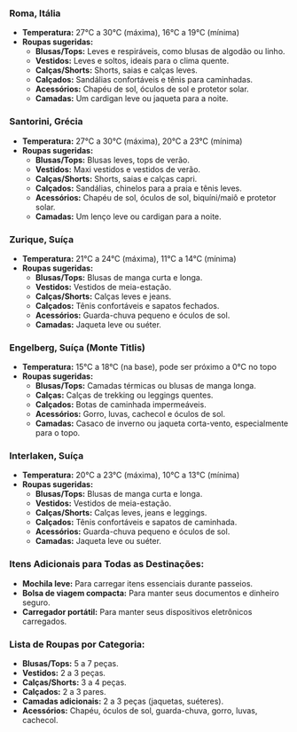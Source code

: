 ### Roma, Itália

- **Temperatura:** 27°C a 30°C (máxima), 16°C a 19°C (mínima)
- **Roupas sugeridas:**
  - **Blusas/Tops:** Leves e respiráveis, como blusas de algodão ou linho.
  - **Vestidos:** Leves e soltos, ideais para o clima quente.
  - **Calças/Shorts:** Shorts, saias e calças leves.
  - **Calçados:** Sandálias confortáveis e tênis para caminhadas.
  - **Acessórios:** Chapéu de sol, óculos de sol e protetor solar.
  - **Camadas:** Um cardigan leve ou jaqueta para a noite.

### Santorini, Grécia

- **Temperatura:** 27°C a 30°C (máxima), 20°C a 23°C (mínima)
- **Roupas sugeridas:**
  - **Blusas/Tops:** Blusas leves, tops de verão.
  - **Vestidos:** Maxi vestidos e vestidos de verão.
  - **Calças/Shorts:** Shorts, saias e calças capri.
  - **Calçados:** Sandálias, chinelos para a praia e tênis leves.
  - **Acessórios:** Chapéu de sol, óculos de sol, biquíni/maiô e protetor solar.
  - **Camadas:** Um lenço leve ou cardigan para a noite.

### Zurique, Suíça

- **Temperatura:** 21°C a 24°C (máxima), 11°C a 14°C (mínima)
- **Roupas sugeridas:**
  - **Blusas/Tops:** Blusas de manga curta e longa.
  - **Vestidos:** Vestidos de meia-estação.
  - **Calças/Shorts:** Calças leves e jeans.
  - **Calçados:** Tênis confortáveis e sapatos fechados.
  - **Acessórios:** Guarda-chuva pequeno e óculos de sol.
  - **Camadas:** Jaqueta leve ou suéter.

### Engelberg, Suíça (Monte Titlis)

- **Temperatura:** 15°C a 18°C (na base), pode ser próximo a 0°C no topo
- **Roupas sugeridas:**
  - **Blusas/Tops:** Camadas térmicas ou blusas de manga longa.
  - **Calças:** Calças de trekking ou leggings quentes.
  - **Calçados:** Botas de caminhada impermeáveis.
  - **Acessórios:** Gorro, luvas, cachecol e óculos de sol.
  - **Camadas:** Casaco de inverno ou jaqueta corta-vento, especialmente para o topo.

### Interlaken, Suíça

- **Temperatura:** 20°C a 23°C (máxima), 10°C a 13°C (mínima)
- **Roupas sugeridas:**
  - **Blusas/Tops:** Blusas de manga curta e longa.
  - **Vestidos:** Vestidos de meia-estação.
  - **Calças/Shorts:** Calças leves, jeans e leggings.
  - **Calçados:** Tênis confortáveis e sapatos de caminhada.
  - **Acessórios:** Guarda-chuva pequeno e óculos de sol.
  - **Camadas:** Jaqueta leve ou suéter.

### Itens Adicionais para Todas as Destinações:

- **Mochila leve:** Para carregar itens essenciais durante passeios.
- **Bolsa de viagem compacta:** Para manter seus documentos e dinheiro seguro.
- **Carregador portátil:** Para manter seus dispositivos eletrônicos carregados.

### Lista de Roupas por Categoria:

- **Blusas/Tops:** 5 a 7 peças.
- **Vestidos:** 2 a 3 peças.
- **Calças/Shorts:** 3 a 4 peças.
- **Calçados:** 2 a 3 pares.
- **Camadas adicionais:** 2 a 3 peças (jaquetas, suéteres).
- **Acessórios:** Chapéu, óculos de sol, guarda-chuva, gorro, luvas, cachecol.
